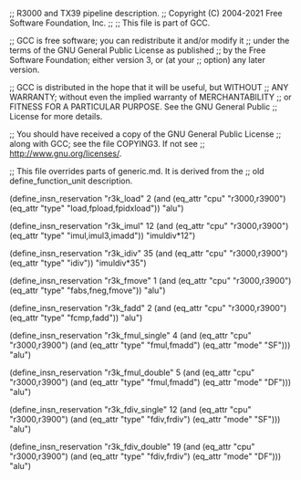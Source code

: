 ;; R3000 and TX39 pipeline description.
;;   Copyright (C) 2004-2021 Free Software Foundation, Inc.
;;
;; This file is part of GCC.

;; GCC is free software; you can redistribute it and/or modify it
;; under the terms of the GNU General Public License as published
;; by the Free Software Foundation; either version 3, or (at your
;; option) any later version.

;; GCC is distributed in the hope that it will be useful, but WITHOUT
;; ANY WARRANTY; without even the implied warranty of MERCHANTABILITY
;; or FITNESS FOR A PARTICULAR PURPOSE.  See the GNU General Public
;; License for more details.

;; You should have received a copy of the GNU General Public License
;; along with GCC; see the file COPYING3.  If not see
;; <http://www.gnu.org/licenses/>.


;; This file overrides parts of generic.md.  It is derived from the
;; old define_function_unit description.

(define_insn_reservation "r3k_load" 2
  (and (eq_attr "cpu" "r3000,r3900")
       (eq_attr "type" "load,fpload,fpidxload"))
  "alu")

(define_insn_reservation "r3k_imul" 12
  (and (eq_attr "cpu" "r3000,r3900")
       (eq_attr "type" "imul,imul3,imadd"))
  "imuldiv*12")

(define_insn_reservation "r3k_idiv" 35
  (and (eq_attr "cpu" "r3000,r3900")
       (eq_attr "type" "idiv"))
  "imuldiv*35")

(define_insn_reservation "r3k_fmove" 1
  (and (eq_attr "cpu" "r3000,r3900")
       (eq_attr "type" "fabs,fneg,fmove"))
  "alu")

(define_insn_reservation "r3k_fadd" 2
  (and (eq_attr "cpu" "r3000,r3900")
       (eq_attr "type" "fcmp,fadd"))
  "alu")

(define_insn_reservation "r3k_fmul_single" 4
  (and (eq_attr "cpu" "r3000,r3900")
       (and (eq_attr "type" "fmul,fmadd")
	    (eq_attr "mode" "SF")))
  "alu")

(define_insn_reservation "r3k_fmul_double" 5
  (and (eq_attr "cpu" "r3000,r3900")
       (and (eq_attr "type" "fmul,fmadd")
	    (eq_attr "mode" "DF")))
  "alu")

(define_insn_reservation "r3k_fdiv_single" 12
  (and (eq_attr "cpu" "r3000,r3900")
       (and (eq_attr "type" "fdiv,frdiv")
	    (eq_attr "mode" "SF")))
  "alu")

(define_insn_reservation "r3k_fdiv_double" 19
  (and (eq_attr "cpu" "r3000,r3900")
       (and (eq_attr "type" "fdiv,frdiv")
	    (eq_attr "mode" "DF")))
  "alu")
